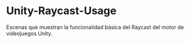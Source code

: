 # Unity-Raycast-Usage
Escenas que muestran la funcionalidad básica del Raycast del motor de videojuegos Unity.
